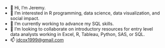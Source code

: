 - 👋 Hi, I’m Jeremy.  
- 👀 I’m interested in R programming, data science, data visualization, and social impact.
- 🌱 I’m currently working to advance my SQL skills.
- 💞️ I’m looking to collaborate on introductory resources for entry level data analysts working in Excel, R, Tableau, Python, SAS, or SQL.
- 📫 jdcox1999@gmail.com

<!---
jdcox1999/jdcox1999 is a ✨ special ✨ repository because its `README.md` (this file) appears on your GitHub profile.
You can click the Preview link to take a look at your changes.
--->
